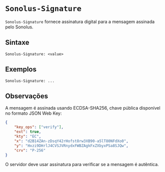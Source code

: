 # `Sonolus-Signature`

`Sonolus-Signature` fornece assinatura digital para a mensagem assinada pelo Sonolus.

## Sintaxe

```http
Sonolus-Signature: <value>
```

## Exemplos

```http
Sonolus-Signature: ...
```

## Observações

A mensagem é assinada usando ECDSA-SHA256, chave pública disponível no formato JSON Web Key:

```json
{
    "key_ops": ["verify"],
    "ext": true,
    "kty": "EC",
    "x": "d2B14ZAn-zDsqY42rHofst8rw3XB90-a5lT80NFdXo0",
    "y": "Hxzi9DHrlJ4CVSJVRnydxFWBZAgkFxZXbyxPSa8SJQw",
    "crv": "P-256"
}
```

O servidor deve usar assinatura para verificar se a mensagem é autêntica.
